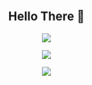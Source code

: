 <h2 align="center">Hello There 👋</h2>
<p align="center">
  <img src="https://github-readme-stats.vercel.app/api?username=Mystjc&theme=react&show_icons=true&hide_border=true&count_private=true" />
</p>
<p align="center">
  <img src="https://github-readme-streak-stats.herokuapp.com/?user=Mystjc&theme=react&hide_border=true" /> 
</p>
<p align="center">
  <img src="https://github-readme-stats.vercel.app/api/top-langs/?username=Mystjc&theme=react&show_icons=true&hide_border=true&layout=compact" /> 
</p>
